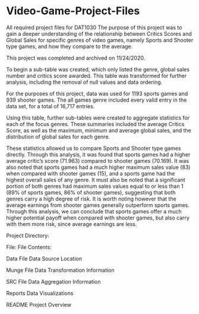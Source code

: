 # Video-Game-Project-Files
All required project files for DAT1030
The purpose of this project was to gain a deeper understanding of the relationship between Critics Scores and Global Sales for specific genres of video games, namely Sports and Shooter type games, and how they compare to the average.  

This project was completed and archived on 11/24/2020.

To begin a sub-table was created, which only listed the genre, global sales number and critics score awarded. This table was transformed for further analysis, including the removal of null values and data ordering. 

For the purposes of this project, data was used for 1193 sports games and 939 shooter games. The all games genre included every valid entry in the data set, for a total of 16,717 entries. 

Using this table, further sub-tables were created to aggregate statistics for each of the focus genres. These summaries included the average Critics Score, as well as the maximum, minimum and average global sales, and the distribution of global sales for each genre. 

These statistics allowed us to compare Sports and Shooter type games directly. Through this analysis, it was found that sports games had a higher average critic’s score (71.963) compared to shooter games (70.169). It was also noted that sports games had a much higher maximum sales value (83) when compared with shooter games (15), and a sports game had the highest overall sales of any genre. 
It must also be noted that a significant portion of both genres had maximum sales values equal to or less than 1 (89% of sports games, 86% of shooter games), suggesting that both genres carry a high degree of risk. It is worth noting however that the average earnings from shooter games generally outperform sports games. Through this analysis, we can conclude that sports games offer a much higher potential payoff when compared with shooter games, but also carry with them more risk, since average earnings are less. 

Project Directory:

File: 	        File Contents:

Data File	Data Source Location	        

Munge File	Data Transformation Information 

SRC File	Data Aggregation Information

Reports 	Data Visualizations 

README	        Project Overview 
	        
